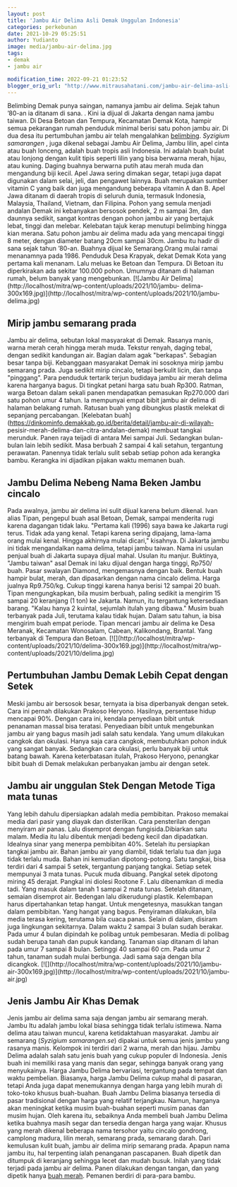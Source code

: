 ```yaml
---
layout: post
title: 'Jambu Air Delima Asli Demak Unggulan Indonesia'
categories: perkebunan
date: 2021-10-29 05:25:51
author: Yudianto
image: media/jambu-air-delima.jpg
tags:
- demak
- jambu air

modification_time: 2022-09-21 01:23:52
blogger_orig_url: "http://www.mitrausahatani.com/jambu-air-delima-asli-demak.html"
---
```


Belimbing Demak punya saingan, namanya jambu air delima. Sejak tahun ’80-an ia
ditanam di sana. . Kini ia dijual di Jakarta dengan nama jambu taiwan. Di Desa
Betoan dan Tempura, Kecamatan Demak Kota, hampir semua pekarangan rumah
penduduk minimal berisi satu pohon jambu air. Di dua desa itu pertumbuhan
jambu air telah mengalahkan [belimbing](https://www.mitrausahatani.com/topik/belimbing
"belimbing"). _Syzigium samarangen_ , juga dikenal sebagai Jambu Air Delima,
Jambu lilin, apel cinta atau buah lonceng, adalah buah tropis asli Indonesia.
Ini adalah buah bulat atau lonjong dengan kulit tipis seperti lilin yang bisa
berwarna merah, hijau, atau kuning. Daging buahnya berwarna putih atau merah
muda dan mengandung biji kecil. Apel Jawa sering dimakan segar, tetapi juga
dapat digunakan dalam selai, jeli, dan pengawet lainnya. Buah merupakan sumber
vitamin C yang baik dan juga mengandung beberapa vitamin A dan B. Apel Jawa
ditanam di daerah tropis di seluruh dunia, termasuk Indonesia, Malaysia,
Thailand, Vietnam, dan Filipina. Pohon yang semula menjadi andalan Demak ini
kebanyakan bersosok pendek, 2 m sampai 3m, dan daunnya sedikit, sangat kontras
dengan pohon jambu air yang bertajuk lebat, tinggi dan melebar. Kelebatan
tajuk kerap menutupi belimbing hingga kian merana. Satu pohon jambu air delima
madu ada yang mencapai tinggi 8 meter, dengan diameter batang 20cm sampai
30cm. Jambu itu hadir di sana sejak tahun ’80-an. Buahnya dijual ke
Semarang.Orang mulai ramai menanamnya pada 1986. Penduduk Desa Krapyak, dekat
Demak Kota yang pertama kali menanam. Lalu meluas ke Betoan dan Tempura. Di
Betoan itu diperkirakan ada sekitar 100.000 pohon. Umumnya ditanam di halaman
rumah, belum banyak yang mengebunkan. [![Jambu Air
Delima](http://localhost/mitra/wp-content/uploads/2021/10/jambu-
delima-300x169.jpg)](http://localhost/mitra/wp-content/uploads/2021/10/jambu-
delima.jpg)

## Mirip jambu semarang prada

Jambu air delima, sebutan lokal masyarakat di Demak. Rasanya manis, warna
merah cerah hingga merah muda. Tekstur renyah, daging tebal, dengan sedikit
kandungan air. Bagian dalam agak "berkapas". Sebagian besar tanpa biji.
Kebanggaan masyarakat Demak ini sosoknya mirip jambu semarang prada. Juga
sedikit mirip cincalo, tetapi berkulit licin, dan tanpa "pinggang". Para
penduduk tertarik terjun budidaya jambu air merah delima karena harganya
bagus. Di tingkat petani harga satu buah Rp300. Ratman, warga Betoan dalam
sekali panen mendapatkan pemasukan Rp270.000 dari satu pohon umur 4 tahun. Ia
mempunyai empat bibit jambu air delima di halaman belakang rumah. Ratusan buah
yang dibungkus plastik melekat di sepanjang percabangan. [Kelebatan
buah](https://dinkominfo.demakkab.go.id/berita/detail/jambu-air-di-wilayah-
pesisir-merah-delima-dan-citra-andalan-demak) membuat tangkai merunduk. Panen
raya teijadi di antara Mei sampai Juli. Sedangkan bulan-bulan lain lebih
sedikit. Masa berbuah 2 sampai 4 kali setahun, tergantung perawatan. Panennya
tidak terlalu sulit sebab setiap pohon ada kerangka bambu. Kerangka ini
dijadikan pijakan waktu memanen buah.

## Jambu Delima Nebeng Nama Beken Jambu cincalo

Pada awalnya, jambu air delima ini sulit dijual karena belum dikenal. Ivan
alias Tipan, pengepul buah asal Betoan, Demak, sampai menderita rugi karena
dagangan tidak laku. "Pertama kali (1996) saya bawa ke Jakarta rugi terus.
Tidak ada yang kenal. Tetapi karena sering dipajang, lama-lama orang mulai
kenal. Hingga akhirnya mulai dicari," kisahnya. Di Jakarta jambu ini tidak
mengandalkan nama delima, tetapi jambu taiwan. Nama ini usulan penjual buah di
Jakarta supaya dijual mahal. Usulan itu manjur. Buktinya, "Jambu taiwan" asal
Demak ini laku dijual dengan harga tinggi, Rp750/ buah. Pasar swalayan
Diamond, mengemasnya dengan baik. Bentuk buah hampir bulat, merah, dan
dipasarkan dengan nama cincalo delima. Harga jualnya Rp9.750/kg. Cukup tinggi
karena hanya berisi 12 sampai 20 buah. Tipan mengungkapkan, bila musim
berbuah, paling sedikit ia mengirim 15 sampai 20 keranjang (1 ton) ke Jakarta.
Namun, itu tergantung ketersediaan barang. "Kalau hanya 2 kuintal, sejumlah
itulah yang dibawa." Musim buah terbanyak pada Juli, terutama kalau tidak
hujan. Dalam satu tahun, ia bisa mengirim buah empat periode. Tipan mencari
jambu air delima ke Desa Meranak, Kecamatan Wonosalam, Cabean, Kalikondang,
Brantal. Yang terbanyak di Tempura dan Betoan. [![](http://localhost/mitra/wp-
content/uploads/2021/10/delima-300x169.jpg)](http://localhost/mitra/wp-
content/uploads/2021/10/delima.jpg)

## Pertumbuhan Jambu Demak Lebih Cepat dengan Setek

Meski jambu air bersosok besar, ternyata ia bisa diperbanyak dengan setek.
Cara ini pernah dilakukan Prakoso Heryono. Hasilnya, persentase hidup mencapai
90%. Dengan cara ini, kendala penyediaan bibit untuk penanaman massal bisa
teratasi. Penyediaan bibit untuk mengebunkan jambu air yang bagus masih jadi
salah satu kendala. Yang umum dilakukan cangkok dan okulasi. Hanya saja cara
cangkok, membutuhkan pohon induk yang sangat banyak. Sedangkan cara okulasi,
perlu banyak biji untuk batang bawah. Karena keterbatasan itulah, Prakoso
Heryono, penangkar bibit buah di Demak melakukan perbanyakan jambu air dengan
setek.

## Jambu air unggulan Stek Dengan Metode Tiga mata tunas

Yang lebih dahulu dipersiapkan adalah media pembibitan. Prakoso memakai media
dari pasir yang diayak dan disterilkan. Cara pensterilan dengan menyiram air
panas. Lalu disemprot dengan fungisida.Dibiarkan satu malam. Media itu lalu
dibentuk menjadi bedeng kecil dan dipadatkan. Idealnya sinar yang menerpa
pembibitan 40%. Setelah itu persiapkan tangkai jambu air. Bahan jambu air yang
diambil, tidak terlalu tua dan juga tidak terlalu muda. Bahan ini kemudian
dipotong-potong. Satu tangkai, bisa terdiri dari 4 sampai 5 setek, tergantung
panjang tangkai. Setiap setek mempunyai 3 mata tunas. Pucuk muda dibuang.
Pangkal setek dipotong miring 45 derajat. Pangkal ini diolesi Rootone F. Lalu
dibenamkan di media tadi. Yang masuk dalam tanah 1 sampai 2 mata tunas.
Setelah ditanam, semaian disemprot air. Bedengan lalu dikerudungi plastik.
Kelembapan harus dipertahankan tetap hangat. Untuk mengetesnya, masukkan
tangan dalam pembibitan. Yang hangat yang bagus. Penyiraman dilakukan, bila
media terasa kering, terutama bila cuaca panas. Selain di dalam, disiram juga
lingkungan sekitarnya. Dalam waktu 2 sampai 3 bulan sudah berakar. Pada umur 4
bulan dipindah ke polibag untuk pembesaran. Media di polibag sudah berupa
tanah dan pupuk kandang. Tanaman siap ditanam di lahan pada umur 7 sampai 8
bulan. Setinggi 40 sampai 60 cm. Pada umur 2 tahun, tanaman sudah mulai
berbunga. Jadi sama saja dengan bila dicangkok.
[![](http://localhost/mitra/wp-content/uploads/2021/10/jambu-
air-300x169.jpg)](http://localhost/mitra/wp-content/uploads/2021/10/jambu-
air.jpg)

## Jenis Jambu Air Khas Demak

Jenis jambu air delima sama saja dengan jambu air semarang merah. Jambu Itu
adalah jambu lokal biasa sehingga tidak terlalu istimewa. Nama delima atau
taiwan muncul, karena ketidaktahuan masyarakat. Jambu air semarang (_Syzigium
samarangen.se_) dipakai untuk semua jenis jambu yang rasanya manis. Kelompok
ini terdiri dari 2 warna, merah dan hijau. Jambu Delima adalah salah satu
jenis buah yang cukup populer di Indonesia. Jenis buah ini memiliki rasa yang
manis dan segar, sehingga banyak orang yang menyukainya. Harga Jambu Delima
bervariasi, tergantung pada tempat dan waktu pembelian. Biasanya, harga Jambu
Delima cukup mahal di pasaran, tetapi Anda juga dapat menemukannya dengan
harga yang lebih murah di toko-toko khusus buah-buahan. Buah Jambu Delima
biasanya tersedia di pasar tradisional dengan harga yang relatif terjangkau.
Namun, harganya akan meningkat ketika musim buah-buahan seperti musim panas
dan musim hujan. Oleh karena itu, sebaiknya Anda membeli buah Jambu Delima
ketika buahnya masih segar dan tersedia dengan harga yang wajar. Khusus yang
merah dikenal beberapa nama tersohor yaitu cincalo gondrong, camplong madura,
lilin merah, semarang prada, semarang darah. Dari kemulusan kulit buah, jambu
air delima mirip semarang prada. Apapun nama jambu itu, hal terpenting ialah
penanganan pascapanen. Buah dipetik dan ditumpuk di keranjang sehingga lecet
dan mudah busuk. Inilah yang tidak terjadi pada jambu air delima. Panen
dilakukan dengan tangan, dan yang dipetik hanya [buah
merah](https://www.mitrausahatani.com/topik/buah-merah "buah merah"). Pemanen berdiri
di para-para bambu.


